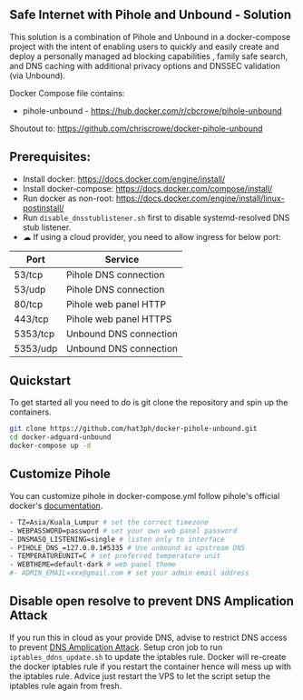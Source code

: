 ## Safe Internet with Pihole and Unbound - Solution
This solution is a combination of Pihole and Unbound in a docker-compose project with the intent of enabling users to quickly and easily create and deploy a personally managed ad blocking capabilities , family safe search, and DNS caching with additional privacy options and DNSSEC validation (via Unbound). 

Docker Compose file contains:
- pihole-unbound - https://hub.docker.com/r/cbcrowe/pihole-unbound

Shoutout to: https://github.com/chriscrowe/docker-pihole-unbound

## Prerequisites:
- Install docker: https://docs.docker.com/engine/install/
- Install docker-compose: https://docs.docker.com/compose/install/
- Run docker as non-root: https://docs.docker.com/engine/install/linux-postinstall/
- Run `disable_dnsstublistener.sh` first to disable systemd-resolved DNS stub listener.
- ☁ If using a cloud provider, you need to allow ingress for below port:

| Port      | Service                 |
|-----------|-------------------------|
| 53/tcp    | Pihole DNS connection   |
| 53/udp    | Pihole DNS connection   |
| 80/tcp    | Pihole web panel HTTP   |
| 443/tcp   | Pihole web panel HTTPS  |
| 5353/tcp  | Unbound DNS connection  |
| 5353/udp  | Unbound DNS connection  |

## Quickstart
To get started all you need to do is git clone the repository and spin up the containers.
```bash
git clone https://github.com/hat3ph/docker-pihole-unbound.git
cd docker-adguard-unbound
docker-compose up -d
```

## Customize Pihole
You can customize pihole in docker-compose.yml follow pihole's official docker's [documentation](https://github.com/pi-hole/docker-pi-hole#readme).
```bash
- TZ=Asia/Kuala_Lumpur # set the correct timezone
- WEBPASSWORD=password # set your own web panel password
- DNSMASQ_LISTENING=single # listen only to interface
- PIHOLE_DNS_=127.0.0.1#5335 # Use unbound as upstream DNS
- TEMPERATUREUNIT=C # set preferred temperature unit
- WEBTHEME=default-dark # web panel theme
#- ADMIN_EMAIL=xxx@gmail.com # set your admin email address
```

## Disable open resolve to prevent DNS Amplication Attack
If you run this in cloud as your provide DNS, advise to restrict DNS access to prevent [DNS Amplication Attack](https://openresolver.com/).
Setup cron job to run `iptables_ddns_update.sh` to update the iptables rule.
Docker will re-create the docker iptables rule if you restart the container hence will mess up with the iptables rule. 
Advice just restart the VPS to let the script setup the iptables rule again from fresh.
